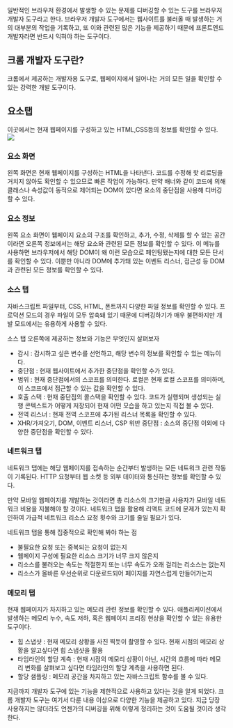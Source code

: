 일반적인 브라우저 환경에서 발생할 수 있는 문제를 디버깅할 수 있는 도구를 브라우저 개발자 도구라고 한다. 브라우저 개발자 도구에서는 웹사이트를 불러올 때 발생하는 거의 대부분의 작업을 기록하고, 또 이와 관련된 많은 기능을 제공하기 때문에 프론트엔드 개발자라면 반드시 익혀야 하는 도구이다.

## 크롬 개발자 도구란?

크롬에서 제공하는 개발자용 도구로, 웹페이지에서 일어나는 거의 모든 일을 확인할 수 있는 강력한 개발 도구이다.

## 요소탭

이곳에서는 현재 웹페이지를 구성하고 있는 HTML,CSS등의 정보를 확인할 수 있다.
![](https://velog.velcdn.com/images/jutrong/post/e0d4de96-13f6-45c3-aebe-b8f55fc41154/image.png)

### 요소 화면

왼쪽 화면은 현재 웹페이지를 구성하는 HTML을 나타낸다. 코드를 수정해 핫 리로딩을 거치지 않아도 확인할 수 있으므로 빠른 작업이 가능하다.
만약 배너와 같이 코드에 의해 클래스나 속성값이 동적으로 제어되는 DOM이 있다면 요소의 중단점을 사용해 디버깅할 수 있다.

### 요소 정보

왼쪽 요소 화면이 웹페이지 요소의 구조를 확인하고, 추가, 수정, 삭제를 할 수 있는 공간이라면 오른쪽 정보에서는 해당 요소와 관련된 모든 정보를 확인할 수 있다. 이 메뉴를 사용하면 브라우저에서 해당 DOM이 왜 이런 모습으로 페인팅됐는지에 대한 모든 단서를 확인할 수 있다. 이뿐만 아니라 DOM에 추가돼 있는 이벤트 리스너, 접근성 등 DOM과 관련된 모든 정보를 확인할 수 있다.

### 소스 탭

자바스크립트 파일부터, CSS, HTML, 폰트까지 다양한 파일 정보를 확인할 수 있다.
프로덕션 모드의 경우 파일이 모두 압축돼 있기 때문에 디버깅하기가 매우 불편하지만 개발 모드에서는 유용하게 사용할 수 있다.

소스 탭 오른쪽에 제공하는 정보와 기능은 무엇인지 살펴보자

- 감시 : 감시하고 싶은 변수를 선언하고, 해당 변수의 정보를 확인할 수 있는 메뉴이다.
- 중단점 : 현재 웹사이트에서 추가한 중단점을 확인할 수가 있다.
- 범위 : 현재 중단점에서의 스코프를 의미한다. 로컬은 현재 로컬 스코프를 의미하며, 이 스코프에서 접근할 수 있는 값을 확인할 수 있다.
- 호출 스택 : 현재 중단점의 콜스택을 확인할 수 있다. 코드가 실행되며 생성되는 실행 콘텍스트가 어떻게 저장되어 현재 어떤 모습을 하고 있는지 직접 볼 수 있다.
- 전역 리스너 : 현재 전역 스코프에 추가된 리스너 목록을 확인할 수 있다.
- XHR/가져오기, DOM, 이벤트 리스너, CSP 위반 중단점 : 소스의 중단점 이외에 다양한 중단점을 확인할 수 있다.

### 네트워크 탭

네트워크 탭에는 해당 웹페이지를 접속하는 순간부터 발생하는 모든 네트워크 관련 작동이 기록된다. HTTP 요청부터 웹 소켓 등 외부 데이터와 통신하는 정보를 확인할 수 있다.

만약 모바일 웹페이지를 개발하는 것이라면 총 리소스의 크기만큼 사용자가 모바일 네트워크 비용을 지불해야 할 것이다. 네트워크 탭을 활용해 리액트 코드에 문제가 있는지 확인하여 가급적 네트워크 리소스 요청 횟수와 크기를 줄일 필요가 있다.

네트워크 탭을 통해 집중적으로 확인해 봐야 하는 점

- 불필요한 요청 또는 중복되는 요청이 없는지
- 웹페이지 구성에 필요한 리소스 크기가 너무 크지 않은지
- 리소스를 불러오는 속도는 적절한지 또는 너무 속도가 오래 걸리는 리소스는 없는지
- 리소스가 올바른 우선순위로 다운로드되어 페이지를 자연스럽게 만들어가는지

### 메모리 탭

현재 웹페이지가 차지하고 있는 메모리 관련 정보를 확인할 수 있다. 애플리케이션에서 발생하는 메모리 누수, 속도 저하, 혹은 웹페이지 프리징 현상을 확인할 수 있는 유용한 도구이다.

- 힙 스냅샷 : 현재 메모리 상황을 사진 찍듯이 촬영할 수 있다. 현재 시점의 메모리 상황을 알고싶다면 힙 스냅샷을 활용
- 타임라인의 할당 계측 : 현재 시점의 메모리 상황이 아닌, 시간의 흐름에 따라 메모리 변화를 살펴보고 싶다면 타임라인의 할당 계측을 사용하면 된다.
- 할당 샘플링 : 메모리 공간을 차지하고 있는 자바스크립트 함수를 볼 수 있다.

지금까지 개발자 도구에 있는 기능을 제한적으로 사용하고 있다는 것을 알게 되었다. 크롬 개발자 도구는 여기서 다룬 내용 이상으로 다양한 기능을 제공하고 있다. 지금 당장 사용하지는 않더라도 언젠가의 디버깅을 위해 이렇게 정리하는 것이 도움될 것이라 생각한다.
